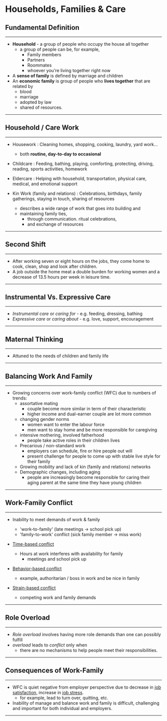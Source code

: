 # Households, Families & Care

## Fundamental Definition

---

- **Household** - a group of people who occupy the house all together
  - a group of people can be, for example, 
    - Family members
    - Partners
    - Roommates
    - whoever you're living together right now
- A **sense of family** is defined by marriage and children
- An **economic family** is group of people who **lives together** that are related by 
  - blood
  - marriage
  - adopted by law
  - shared of resources.

---

## Household / Care Work

---

- Housework : Cleaning homes, shopping, cooking, laundry, yard work...
  - both **routine, day-to-day to occasional**

- Childcare : Feeding, bathing, playing, comforting, protecting, driving, reading, sports activities, homework
- Eldercare : Helping with household, transportation, physical care, medical, and emotional support
- Kin Work (family and relations) : Celebrations, birthdays, family gatherings, staying in touch, sharing of resources
  - describes a wide range of work that goes into building and
  - maintaining family ties,
    - through communication. ritual celebrations,
    - and exchange of resources


---

## Second Shift

---

- After working seven or eight hours on the jobs, they come home to cook, clean, shop and look after children.
- A job outside the home meat a double burden for working women and a decrease of 13.5 hours per week in leisure time.

---

## Instrumental Vs. Expressive Care

---

- *Instrumental care* or *caring for* - e.g. feeding, dressing, bathing
- *Expressive care* or *caring about* - e.g. love, support, encouragement

---

## Maternal Thinking

---

- Attuned to the needs of children and family life

---

## Balancing Work And Family

---

- Growing concerns over work-family conflict (WFC) due to numbers of trends: 
  - assortative mating
    - couple become more similar in term of their characteristic
    - higher income and dual-earner couple are lot more common
  - changing gender norms
    - women want to enter the labour force
    - men want to stay home and be more responsible for caregiving
  - intensive mothering, involved fatherhood
    - people take active roles in their children lives
  - Precarious / non-standard work
    - employers can schedule, fire or hire people out will
    - present challenge for people to come up with stable live style for their family
  - Growing mobility and lack of kin (family and relations) networks
  - Demographic changes, including aging
    - people are increasingly become responsible for caring their aging parent at the same time they have young children

---

## Work-Family Conflict

---

- Inability to meet demands of work & family
  - 'work-to-family' (late meetings $\to$ school pick up)
  - 'family-to-work' conflict (sick family member $\to$ miss work)

- <u>Time-based conflict</u>
  - Hours at work interferes with availability for family
    - meetings and school pick up

- <u>Behavior-based conflict</u>
  - example, authoritarian / boss in work and be nice in family
- <u>Strain-based conflict</u> 
  - competing work and family demands


---

## Role Overload

---

- *Role overload* involves having more role demands than one can possibly fulfill
- *overload* leads to *conflict* only when 
  - there are no mechanisms to help people meet their responsibilities.

---

## Consequences of Work-Family

---

- WFC is quiet negative from employer perspective due to decrease in <u>job satisfaction</u>, increase in <u>job stress</u>.
  - for example, lead to turn over, quitting, etc.
- Inability of manage and balance work and family is difficult, challenging and important for both individual and employers.

---

